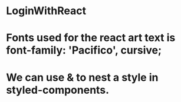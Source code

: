 # LoginWithReact
# Fonts used for the react art text is font-family: 'Pacifico', cursive;

# We can use & to nest a style in styled-components.
